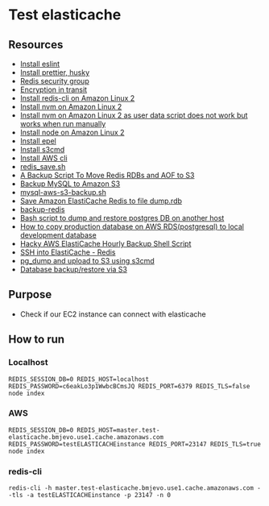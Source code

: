 # Test elasticache

## Resources

- [Install eslint](https://eslint.org/docs/latest/use/getting-started)
- [Install prettier, husky](https://prettier.io/docs/en/install.html)
- [Redis security group](https://stackoverflow.com/questions/56564457/aws-redis-security-group-example)
- [Encryption in transit](https://docs.aws.amazon.com/AmazonElastiCache/latest/red-ug/in-transit-encryption-enable.html)
- [Install redis-cli on Amazon Linux 2](https://docs.aws.amazon.com/AmazonElastiCache/latest/red-ug/GettingStarted.ConnectToCacheNode.html)
- [Install nvm on Amazon Linux 2](https://docs.aws.amazon.com/sdk-for-javascript/v2/developer-guide/setting-up-node-on-ec2-instance.html)
- [Install nvm on Amazon Linux 2 as user data script does not work but works when run manually](https://www.reddit.com/r/aws/comments/14t6j0h/install_nvm_node_on_amz_linux_2_ec2_instance_with/)
- [Install node on Amazon Linux 2](https://techviewleo.com/how-to-install-nodejs-on-amazon-linux/?expand_article=1)
- [Install epel](https://repost.aws/knowledge-center/ec2-enable-epel)
- [Install s3cmd](https://stackoverflow.com/questions/35643286/no-package-s3cmd-available)
- [Install AWS cli](https://docs.aws.amazon.com/cli/latest/userguide/getting-started-install.html)
- [redis_save.sh](https://gist.github.com/ptaoussanis/6250564)
- [A Backup Script To Move Redis RDBs and AOF to S3](https://gist.github.com/alxschwarz/7e9dfc551265448c51d2515df58e0238)
- [Backup MySQL to Amazon S3](https://gist.github.com/oodavid/2206527?permalink_comment_id=3362643)
- [mysql-aws-s3-backup.sh](https://gist.github.com/jessekanner/c60d0444f3c55ba217c9a538be50b178)
- [Save Amazon ElastiCache Redis to file dump.rdb](https://gist.github.com/lmmendes/15c65fb77aec523e836d032b48eee77b)
- [backup-redis](https://gist.github.com/khoa-le/94c5758bf40f8ddc61cbfca90a0fc198)
- [Bash script to dump and restore postgres DB on another host](https://gist.github.com/suhirotaka/c0d76b25450d016ece0ee84d813e5d9e)
- [How to copy production database on AWS RDS(postgresql) to local development database](https://gist.github.com/syafiqfaiz/5273cd41df6f08fdedeb96e12af70e3b)
- [Hacky AWS ElastiCache Hourly Backup Shell Script](https://gist.github.com/luckyjajj/463b98e5ec8127b21c6b)
- [SSH into ElastiCache - Redis](https://gist.github.com/mlsaito/c6ca2827baa2382334d9be4583060b51)
- [pg_dump and upload to S3 using s3cmd](https://gist.github.com/allanlei/1537335)
- [Database backup/restore via S3](https://gadelkareem.com/2019/06/11/database-backup-restore-via-s3/)

## Purpose

- Check if our EC2 instance can connect with elasticache

## How to run

### Localhost

    REDIS_SESSION_DB=0 REDIS_HOST=localhost REDIS_PASSWORD=c6eakLo3p1WwbcBCmsJQ REDIS_PORT=6379 REDIS_TLS=false node index

### AWS

    REDIS_SESSION_DB=0 REDIS_HOST=master.test-elasticache.bmjevo.use1.cache.amazonaws.com REDIS_PASSWORD=testELASTICACHEinstance REDIS_PORT=23147 REDIS_TLS=true node index

### redis-cli

    redis-cli -h master.test-elasticache.bmjevo.use1.cache.amazonaws.com --tls -a testELASTICACHEinstance -p 23147 -n 0
